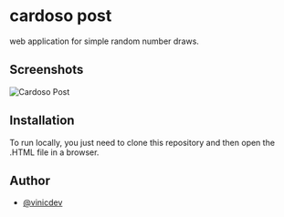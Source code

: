 
# cardoso post

web application for simple random number draws.

## Screenshots

![Cardoso Post ](https://i.imgur.com/SSAav1K.png)


## Installation

To run locally, you just need to clone this repository and then open the .HTML file in a browser.   
## Author

- [@vinicdev](https://www.github.com/vinicdev)

